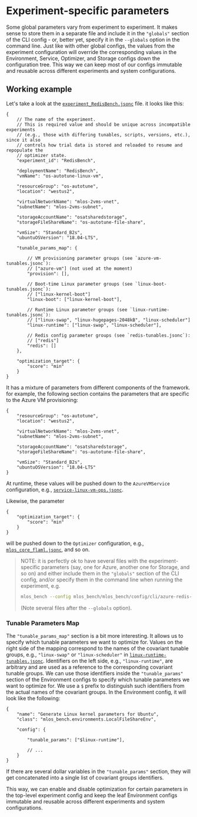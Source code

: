 # Experiment-specific parameters

Some global parameters vary from experiment to experiment.
It makes sense to store them in a separate file and include it in the `"globals"` section of the CLI config - or, better yet, specify it in the `--globals` option in the command line.
Just like with other global configs, the values from the experiment configuration will override the corresponding values in the Environment, Service, Optimizer, and Storage configs down the configuration tree.
This way we can keep most of our configs immutable and reusable across different experiments and system configurations.

## Working example

Let's take a look at the [`experiment_RedisBench.jsonc`](experiment_RedisBench.jsonc) file.
it looks like this:

```jsonc
{
    // The name of the experiment.
    // This is required value and should be unique across incompatible experiments
    // (e.g., those with differing tunables, scripts, versions, etc.), since it also
    // controls how trial data is stored and reloaded to resume and repopulate the
    // optimizer state.
    "experiment_id": "RedisBench",

    "deploymentName": "RedisBench",
    "vmName": "os-autotune-linux-vm",

    "resourceGroup": "os-autotune",
    "location": "westus2",

    "virtualNetworkName": "mlos-2vms-vnet",
    "subnetName": "mlos-2vms-subnet",

    "storageAccountName": "osatsharedstorage",
    "storageFileShareName": "os-autotune-file-share",

    "vmSize": "Standard_B2s",
    "ubuntuOSVersion": "18.04-LTS",

    "tunable_params_map": {

        // VM provisioning parameter groups (see `azure-vm-tunables.jsonc`):
        // ["azure-vm"] (not used at the moment)
        "provision": [],

        // Boot-time Linux parameter groups (see `linux-boot-tunables.jsonc`):
        // ["linux-kernel-boot"]
        "linux-boot": ["linux-kernel-boot"],

        // Runtime Linux parameter groups (see `linux-runtime-tunables.jsonc`):
        // ["linux-swap", "linux-hugepages-2048kB", "linux-scheduler"]
        "linux-runtime": ["linux-swap", "linux-scheduler"],

        // Redis config parameter groups (see `redis-tunables.jsonc`):
        // ["redis"]
        "redis": []
    },

    "optimization_target": {
        "score": "min"
    }
}
```

It has a mixture of parameters from different components of the framework. for example, the following section contains the parameters that are specific to the Azure VM provisioning:

```jsonc
{
    "resourceGroup": "os-autotune",
    "location": "westus2",

    "virtualNetworkName": "mlos-2vms-vnet",
    "subnetName": "mlos-2vms-subnet",

    "storageAccountName": "osatsharedstorage",
    "storageFileShareName": "os-autotune-file-share",

    "vmSize": "Standard_B2s",
    "ubuntuOSVersion": "18.04-LTS"
}
```

At runtime, these values will be pushed down to the `AzureVMService` configuration, e.g., [`service-linux-vm-ops.jsonc`](../services/remote/azure/service-linux-vm-ops.jsonc).

Likewise, the parameter

```jsonc
{
    "optimization_target": {
        "score": "min"
    }
}
```

will be pushed down to the `Optimizer` configuration, e.g., [`mlos_core_flaml.jsonc`](../optimizers/mlos_core_flaml.jsonc), and so on.

> NOTE: it is perfectly ok to have several files with the experiment-specific parameters (say, one for Azure, another one for Storage, and so on) and either include them in the `"globals"` section of the CLI config, and/or specify them in the command line when running the experiment, e.g.
>
> ```bash
> mlos_bench --config mlos_bench/mlos_bench/config/cli/azure-redis-opt.jsonc --globals experiment_Redis_Azure.jsonc experiment_Redis_Tunables.jsonc --max_suggestions 10
> ```
>
> (Note several files after the `--globals` option).

### Tunable Parameters Map

The `"tunable_params_map"` section is a bit more interesting.
It allows us to specify which tunable parameters we want to optimize for.
Values on the right side of the mapping correspond to the names of the covariant tunable groups, e.g., `"linux-swap"` or `"linux-scheduler"` in [`linux-runtime-tunables.jsonc`](../environments/os/linux/runtime/linux-runtime-tunables.jsonc).
Identifiers on the left side, e.g., `"linux-runtime"`, are arbitrary and are used as a reference to the corresponding covariant tunable groups.
We can use those identifiers inside the `"tunable_params"` section of the Environment configs to specify which tunable parameters we want to optimize for.
We use a `$` prefix to distinguish such identifiers from the actual names of the covariant groups.
In the Environment config, it will look like the following:

```jsonc
{
    "name": "Generate Linux kernel parameters for Ubuntu",
    "class": "mlos_bench.environments.LocalFileShareEnv",

    "config": {

        "tunable_params": ["$linux-runtime"],

        // ...
    }
}
```

If there are several dollar variables in the `"tunable_params"` section, they will get concatenated into a single list of covariant groups identifiers.

This way, we can enable and disable optimization for certain parameters in the top-level experiment config and keep the leaf Environment configs immutable and reusable across different experiments and system configurations.
